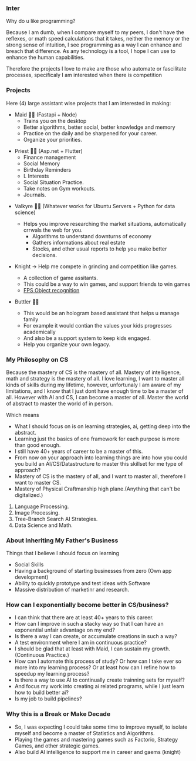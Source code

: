 


### Inter


Why do u like programming?

Because I am dumb, when I compare myself to my peers, I don't have the reflexes, or math speed calculations that it takes, neither the memory or the strong sense of intuition, I see programming as a way I can enhance and breach that difference. As any technology is a tool, I hope I can use to enhance the human capabilities.

Therefore the projects I love to make are those who automate or fascilitate processes, specificaly I am interested when there is competition


### Projects

Here (4) large assistant wise projects that I am interested in making:

- Maid 👩‍⚖️ (Fastapi + Node)
  - Trains you on the desktop
  - Better algorithms, better social, better knowledge and memory
  - Practice on the daily and be sharpened for your career.
  - Organize your priorities.



<!-- Strategy +  -->

- Priest 🧑‍🎤 (Asp.net + Flutter)
  - Finance management
  - Social Memory
  - Birthday Reminders
  - L Interests
  - Social Situation Practice.
  - Take notes on Gym workouts.
  - Journals.


<!-- I am considering using Rust to create a Debian tool + Java Backend. -->
- Valkyre 🧑‍🏫 (Whatever works for Ubuntu Servers + Python for data science)
  - Helps you improve researching the market situations, automatically crrwals the web for you.
    - Algorithms to understand downturns of economy
    - Gathers informations about real estate
    - Stocks, and other usual reports to help you make better decisions.


- Knight -> Help me compete in grinding and competition like games.
  - A collection of game assitants.
  - This could be a way to win games, and support friends to win games
  - [FPS Object recognition](https://github.com/petercunha/Pine/blob/master/demo/YOLO%20Research%20Paper.pdf)
- Buttler 🧑‍✈️
  - This would be an hologram based assistant that helps u manage family
  - For example it would contian the values your kids progresses academically 
  - And also be a support system to keep kids engaged.
  - Help you organize your own legacy.


### My Philosophy on CS

Because the mastery of CS is the mastery of all. Mastery of intelligence, math and strategy is the mastery of all. I love learning, I want to master all kinds of skills during my lifetime, however, unfortunaly I am aware of my limitations, and I know that I just dont have enough time to be a master of all. However with AI and CS, I can become a master of all. Master the world of abstract to master the world of in person.

Which means
- What I should focus on is on learning strategies, ai, getting deep into the abstract.
- Learning just the basics of one framework for each purpose is more than good enough.
- I still have 40+ years of career to be a master of this.
- From now on your approach into learning things are into how you could you build an AI/CS/Datastructure to master this skillset for me type of approach?
- Mastery of CS is the mastery of all, and I want to master all, therefore I want to master CS.
- Mastery of Physical Craftmanship  high plane.(Anything that can't be digitalized.)



1. Language Processing.
2. Image Processing.
3. Tree-Branch Search AI Strategies.
4. Data Science and Math.

### About Inheriting My Father's Business

Things that I believe I should focus on learning
- Social Skills
- Having a background of starting businesses from zero (Own app development)
- Ability to quickly prototype and test ideas with Software
- Massive distribution of marketinr and research. 


### How can I exponentially become better in CS/business?

- I can think that there are at least 40+ years to this career.
- How can I improve in such a stacky way so that I can have an exponential unfair advantage on my end?
- Is there a way I can create, or accumulate creations in such a way?
- A test environment where I am in continuous practice?
- I should be glad that at least with Maid, I can sustain my growth.(Continuous Practice.)
- How can I automate this process of study? Or how can I take ever so more into my learning process? Or at least how can I refine how to speedup my learning process?
- Is there a way to use AI to continually create trainning sets for myself?
- And focus my work into creating ai related programs, while I just learn how to build better ai?
- Is my job to build pipelines?


### Why this is a Break or Make Decade

- So, I was expecting I could take some time to improve myself, to isolate myself and become a master of Statistics and Algorithms.
- Playing the games and mastering games such as Factorio, Strategy Games, and other strategic games.
- Also build AI intelligence to support me in career and gaems (knight)



